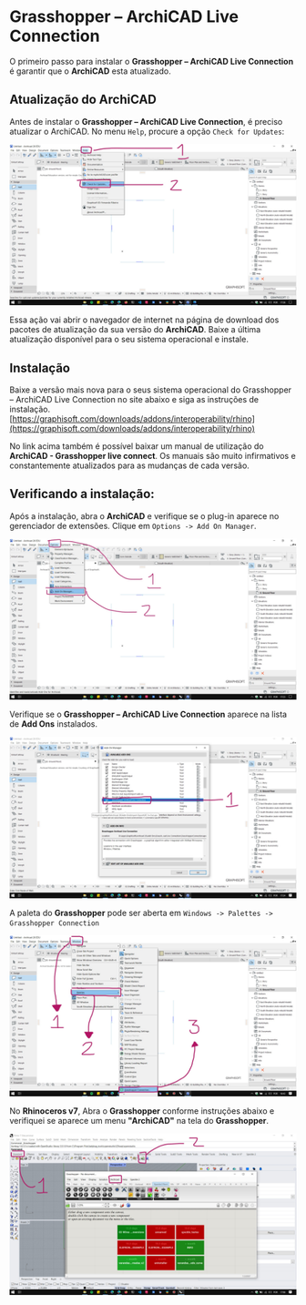 # Grasshopper – ArchiCAD Live Connection

O primeiro passo para instalar o **Grasshopper – ArchiCAD Live Connection** é garantir que o **ArchiCAD** esta atualizado.

## Atualização do ArchiCAD

Antes de instalar o **Grasshopper – ArchiCAD Live Connection**, é preciso atualizar o ArchiCAD. No menu ```Help```, procure a opção ```Check for Updates```:

![ArchiCAD Update check](./ArchiCAD_update_check.jpg)

Essa ação vai abrir o navegador de internet na página de download dos pacotes de atualização da sua versão do **ArchiCAD**. Baixe a última atualização disponível para o seu sistema operacional e instale.

## Instalação

Baixe a versão mais nova para o seus sistema operacional do Grasshopper – ArchiCAD Live Connection no site abaixo e siga as instruções de instalação.
[https://graphisoft.com/downloads/addons/interoperability/rhino](https://graphisoft.com/downloads/addons/interoperability/rhino)

No link acima também é possível baixar um manual de utilização do **ArchiCAD - Grasshopper live connect**. Os manuais são muito infirmativos e constantemente atualizados para as mudanças de cada versão.

## Verificando a instalação:

Após a instalação, abra o **ArchiCAD** e verifique se o plug-in aparece no gerenciador de extensões. Clique em ```Options -> Add On Manager```.

![ArchiCAD_addon_manager](./Archicad_addon_manager.jpg)

Verifique se o **Grasshopper – ArchiCAD Live Connection** aparece na lista de **Add Ons** instalados.

![ArchiCAD_addon_manager_grass_connect](./archicad_addon_manager_grass_connect.jpg)

A paleta do **Grasshopper** pode ser aberta em ```Windows -> Palettes -> Grasshopper Connection```

![Grasshopper Palette](./grasshopper_pallet_archicad.jpg)

No **Rhinoceros v7**, Abra o **Grasshopper** conforme instruções abaixo e verifiquei se aparece um menu **"ArchiCAD"** na tela do **Grasshopper**.

![Grasshopper ArchiCAD](./grasshopper_archicad_menu.jpg)
